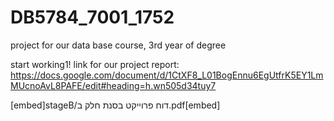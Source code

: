 # DB5784_7001_1752
project for our data base course, 3rd year of degree

start working1!
link for our project report:
https://docs.google.com/document/d/1CtXF8_L01BogEnnu6EgUtfrK5EY1LmMUcnoAvL8PAFE/edit#heading=h.wn505d34tuy7

[embed]stageB/דוח פרוייקט בסנת חלק ב.pdf[embed]
